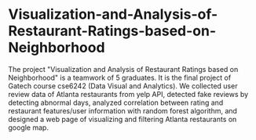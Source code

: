 # Visualization-and-Analysis-of-Restaurant-Ratings-based-on-Neighborhood

The project "Visualization and Analysis of Restaurant Ratings based on Neighborhood" is a teamwork of 5 graduates. It is the final project of Gatech course cse6242 (Data Visual and Analytics). We collected user review data of Atlanta restaurants from yelp API, detected fake reviews by detecting abnormal days, analyzed correlation between rating and restaurant features/user information with random forest algorithm, and designed a web page of visualizing and filtering Atlanta restaurants on google map.
